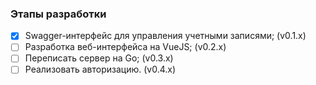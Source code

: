### Этапы разработки
- [x] Swagger-интерфейс для управления учетными записями; (v0.1.x)
- [ ] Разработка веб-интерфейса на VueJS; (v0.2.x)
- [ ] Переписать сервер на Go; (v0.3.x)
- [ ] Реализовать авторизацию. (v0.4.x)
